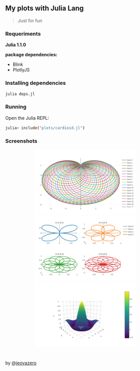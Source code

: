 ## My plots with Julia Lang

> Just for fun

### Requeriments

**Julia 1.1.0**

**package dependencies:**

- Blink
- PlotlyJS

### Installing dependencies

```
julia deps.jl
```

### Running

Open the Julia REPL:

```sh
julia> include("plots/cardioid.jl")
```

### Screenshots

<div align="center">

<img width="320" src="./screenshots/cardioid.png" alt="cardioid" />

<img width="320" src="./screenshots/rhodonea.png" alt="rhodonea" />

<img width="320" src="./screenshots/surface.png" alt="surface" />

</div>

#

by <a href="https://github.com/jeovazero">@jeovazero</a>
